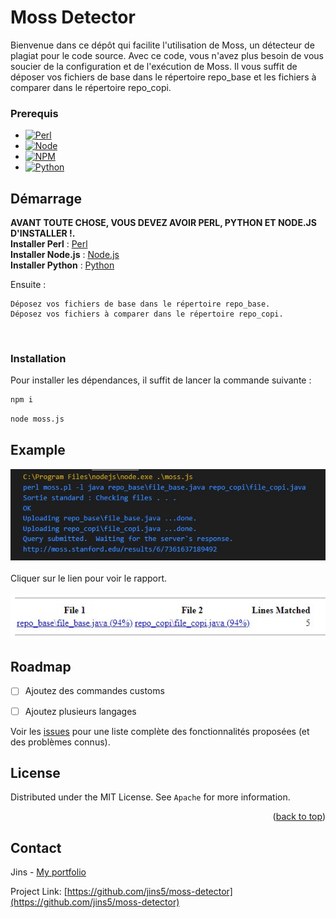

# Moss Detector

Bienvenue dans ce dépôt qui facilite l'utilisation de Moss, un détecteur de plagiat pour le code source. Avec ce code, vous n'avez plus besoin de vous soucier de la configuration et de l'exécution de Moss. Il vous suffit de déposer vos fichiers de base dans le répertoire repo_base et les fichiers à comparer dans le répertoire repo_copi.






### Prerequis

* [![Perl][Perl]][Perl-url]
* [![Node][Node.js]][Node-url]
* [![NPM][NPM]][NPM-url]
* [![Python][Python]][Python-url]






<!-- GETTING STARTED -->
## Démarrage

**AVANT TOUTE CHOSE, VOUS DEVEZ AVOIR PERL, PYTHON ET NODE.JS D'INSTALLER !.**  
__Installer Perl__ : <a href="https://www.perl.org/get.html" target="_blank">Perl</a>  
__Installer Node.js__ : <a href="https://nodejs.org/en" target="_blank">Node.js</a>  
__Installer Python__ : <a href="https://www.python.org/" target="_blank">Python</a>


Ensuite :

    Déposez vos fichiers de base dans le répertoire repo_base.
    Déposez vos fichiers à comparer dans le répertoire repo_copi.



<br>

### Installation

Pour installer les dépendances, il suffit de lancer la commande suivante :


  ```sh
  npm i
  ```

 ```sh
node moss.js
  ```



## Example


<img src= "docs/example_1.jpg">
<br><br>
Cliquer sur le lien pour voir le rapport. <br><br>
<img src= "docs/example_2.jpg">


<!-- ROADMAP -->
## Roadmap

- [ ] Ajoutez des commandes customs
- [ ] Ajoutez plusieurs langages


Voir les [issues](https://github.com/jins5/) pour une liste complète des fonctionnalités proposées (et des problèmes connus).








<!-- LICENSE -->
## License

Distributed under the MIT License. See `Apache` for more information.

<p align="right">(<a href="#Prerequis">back to top</a>)</p>



<!-- CONTACT -->
## Contact

Jins - [My portfolio](jins5.github.io/portfolio)

Project Link: [https://github.com/jins5/moss-detector](https://github.com/jins5/moss-detector)








[Node.js]: https://img.shields.io/badge/Node.js-339933?style=for-the-badge&logo=nodedotjs&logoColor=white
[Node-url]: https://nodejs.org/en/
[NPM]: https://img.shields.io/badge/NPM-CB3837?style=for-the-badge&logo=npm&logoColor=white
[NPM-url]: https://www.npmjs.com/
[Perl]: https://img.shields.io/badge/Perl-39457E?style=for-the-badge&logo=perl&logoColor=white
[Perl-url]: https://www.perl.org/
[Python]: https://img.shields.io/badge/Python-3776AB?style=for-the-badge&logo=python&logoColor=white
[Python-url]: https://www.python.org/



